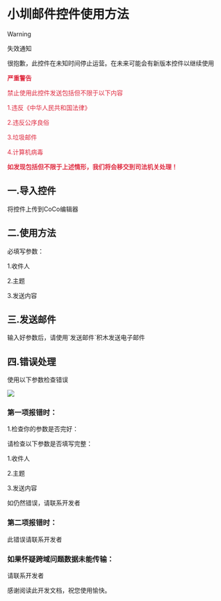# 小圳邮件控件使用方法
> [!warning]
> 失效通知
> 
> 很抱歉，此控件在未知时间停止运营。在未来可能会有新版本控件以继续使用

  

**<font style="color:#DF2A3F;">严重警告</font>**

<font style="color:#DF2A3F;">禁止使用此控件发送包括但不限于以下内容</font>

<font style="color:#DF2A3F;">1.违反《中华人民共和国法律》</font>

<font style="color:#DF2A3F;">2.违反公序良俗</font>

<font style="color:#DF2A3F;">3.垃圾邮件</font>

<font style="color:#DF2A3F;">4.计算机病毒</font>

**<font style="color:#DF2A3F;">如发现包括但不限于上述情形，我们将会移交到司法机关处理！</font>**



<h2 id="rN5su">一.导入控件</h2>
将控件上传到CoCo编辑器

<h2 id="Xfj5n">二.使用方法</h2>
必填写参数：

1.收件人

2.主题

3.发送内容

<h2 id="mq9HB">三.发送邮件</h2>
输入好参数后，请使用`发送邮件`积木发送电子邮件

<h2 id="v2frC">四.错误处理</h2>
使用以下参数检查错误

![](https://cdn.nlark.com/yuque/0/2025/png/34250283/1747143939734-5c08dbc0-1e36-492d-adc6-c355ee093db8.png)

<h3 id="zBSKV">第一项报错时：</h3>
1.检查你的参数是否完好： 

请检查以下参数是否填写完整：

1.收件人

2.主题

3.发送内容

如仍然错误，请联系开发者

<h3 id="RPboj">第二项报错时：</h3>
此错误请联系开发者

<h3 id="SbBms">如果怀疑跨域问题数据未能传输：</h3>
请联系开发者



感谢阅读此开发文档，祝您使用愉快。
